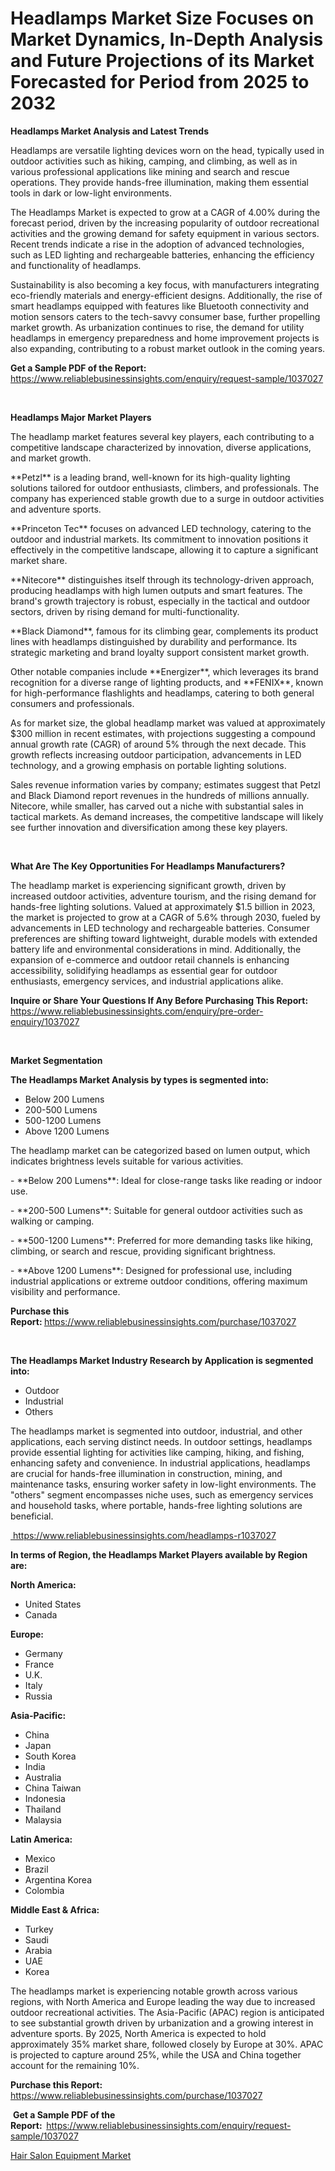 <p><h1>Headlamps Market Size Focuses on Market Dynamics, In-Depth Analysis and Future Projections of its Market Forecasted for Period from 2025 to 2032</h1></p><p><strong>Headlamps Market Analysis and Latest Trends</strong></p>
<p><p>Headlamps are versatile lighting devices worn on the head, typically used in outdoor activities such as hiking, camping, and climbing, as well as in various professional applications like mining and search and rescue operations. They provide hands-free illumination, making them essential tools in dark or low-light environments. </p><p>The Headlamps Market is expected to grow at a CAGR of 4.00% during the forecast period, driven by the increasing popularity of outdoor recreational activities and the growing demand for safety equipment in various sectors. Recent trends indicate a rise in the adoption of advanced technologies, such as LED lighting and rechargeable batteries, enhancing the efficiency and functionality of headlamps. </p><p>Sustainability is also becoming a key focus, with manufacturers integrating eco-friendly materials and energy-efficient designs. Additionally, the rise of smart headlamps equipped with features like Bluetooth connectivity and motion sensors caters to the tech-savvy consumer base, further propelling market growth. As urbanization continues to rise, the demand for utility headlamps in emergency preparedness and home improvement projects is also expanding, contributing to a robust market outlook in the coming years.</p></p>
<p><strong>Get a Sample PDF of the Report:&nbsp;</strong> <a href="https://www.reliablebusinessinsights.com/enquiry/request-sample/1037027?utm_campaign=2278&utm_medium=2&utm_source=Github&utm_content=ia&utm_term=04042025&utm_id=headlamps">https://www.reliablebusinessinsights.com/enquiry/request-sample/1037027</a></p>
<p>&nbsp;</p>
<p><strong>Headlamps Major Market Players</strong></p>
<p><p>The headlamp market features several key players, each contributing to a competitive landscape characterized by innovation, diverse applications, and market growth. </p><p>**Petzl** is a leading brand, well-known for its high-quality lighting solutions tailored for outdoor enthusiasts, climbers, and professionals. The company has experienced stable growth due to a surge in outdoor activities and adventure sports.</p><p>**Princeton Tec** focuses on advanced LED technology, catering to the outdoor and industrial markets. Its commitment to innovation positions it effectively in the competitive landscape, allowing it to capture a significant market share.</p><p>**Nitecore** distinguishes itself through its technology-driven approach, producing headlamps with high lumen outputs and smart features. The brand's growth trajectory is robust, especially in the tactical and outdoor sectors, driven by rising demand for multi-functionality.</p><p>**Black Diamond**, famous for its climbing gear, complements its product lines with headlamps distinguished by durability and performance. Its strategic marketing and brand loyalty support consistent market growth.</p><p>Other notable companies include **Energizer**, which leverages its brand recognition for a diverse range of lighting products, and **FENIX**, known for high-performance flashlights and headlamps, catering to both general consumers and professionals.</p><p>As for market size, the global headlamp market was valued at approximately $300 million in recent estimates, with projections suggesting a compound annual growth rate (CAGR) of around 5% through the next decade. This growth reflects increasing outdoor participation, advancements in LED technology, and a growing emphasis on portable lighting solutions.</p><p>Sales revenue information varies by company; estimates suggest that Petzl and Black Diamond report revenues in the hundreds of millions annually. Nitecore, while smaller, has carved out a niche with substantial sales in tactical markets. As demand increases, the competitive landscape will likely see further innovation and diversification among these key players.</p></p>
<p>&nbsp;</p>
<p><strong>What Are The Key Opportunities For Headlamps Manufacturers?</strong></p>
<p><p>The headlamp market is experiencing significant growth, driven by increased outdoor activities, adventure tourism, and the rising demand for hands-free lighting solutions. Valued at approximately $1.5 billion in 2023, the market is projected to grow at a CAGR of 5.6% through 2030, fueled by advancements in LED technology and rechargeable batteries. Consumer preferences are shifting toward lightweight, durable models with extended battery life and environmental considerations in mind. Additionally, the expansion of e-commerce and outdoor retail channels is enhancing accessibility, solidifying headlamps as essential gear for outdoor enthusiasts, emergency services, and industrial applications alike.</p></p>
<p><strong>Inquire or Share Your Questions If Any Before Purchasing This Report:</strong> <a href="https://www.reliablebusinessinsights.com/enquiry/pre-order-enquiry/1037027?utm_campaign=2278&utm_medium=2&utm_source=Github&utm_content=ia&utm_term=04042025&utm_id=headlamps">https://www.reliablebusinessinsights.com/enquiry/pre-order-enquiry/1037027</a></p>
<p>&nbsp;</p>
<p><strong>Market Segmentation</strong></p>
<p><strong>The Headlamps Market Analysis by types is segmented into:</strong></p>
<p><ul><li>Below 200 Lumens</li><li>200-500 Lumens</li><li>500-1200 Lumens</li><li>Above 1200 Lumens</li></ul></p>
<p><p>The headlamp market can be categorized based on lumen output, which indicates brightness levels suitable for various activities. </p><p>- **Below 200 Lumens**: Ideal for close-range tasks like reading or indoor use. </p><p>- **200-500 Lumens**: Suitable for general outdoor activities such as walking or camping. </p><p>- **500-1200 Lumens**: Preferred for more demanding tasks like hiking, climbing, or search and rescue, providing significant brightness. </p><p>- **Above 1200 Lumens**: Designed for professional use, including industrial applications or extreme outdoor conditions, offering maximum visibility and performance.</p></p>
<p><strong>Purchase this Report:&nbsp;</strong><a href="https://www.reliablebusinessinsights.com/purchase/1037027?utm_campaign=2278&utm_medium=2&utm_source=Github&utm_content=ia&utm_term=04042025&utm_id=headlamps">https://www.reliablebusinessinsights.com/purchase/1037027</a></p>
<p>&nbsp;</p>
<p><strong>The Headlamps Market Industry Research by Application is segmented into:</strong></p>
<p><ul><li>Outdoor</li><li>Industrial</li><li>Others</li></ul></p>
<p><p>The headlamps market is segmented into outdoor, industrial, and other applications, each serving distinct needs. In outdoor settings, headlamps provide essential lighting for activities like camping, hiking, and fishing, enhancing safety and convenience. In industrial applications, headlamps are crucial for hands-free illumination in construction, mining, and maintenance tasks, ensuring worker safety in low-light environments. The "others" segment encompasses niche uses, such as emergency services and household tasks, where portable, hands-free lighting solutions are beneficial.</p></p>
<p><a href="https://www.reliablebusinessinsights.com/headlamps-r1037027?utm_campaign=2278&utm_medium=2&utm_source=Github&utm_content=ia&utm_term=04042025&utm_id=headlamps">&nbsp;https://www.reliablebusinessinsights.com/headlamps-r1037027</a></p>
<p><strong>In terms of Region, the Headlamps Market Players available by Region are:</strong></p>
<p>
    <p> <strong> North America: </strong>
        <ul>
            <li>United States</li>
            <li>Canada</li>
        </ul>
        </p> 
    <p> <strong> Europe: </strong>
        <ul>
            <li>Germany</li>
            <li>France</li>
            <li>U.K.</li>
            <li>Italy</li>
            <li>Russia</li>
        </ul>
        </p> 
    <p> <strong> Asia-Pacific: </strong>
        <ul>
            <li>China</li>
            <li>Japan</li>
            <li>South Korea</li>
            <li>India</li>
            <li>Australia</li>
            <li>China Taiwan</li>
            <li>Indonesia</li>
            <li>Thailand</li>
            <li>Malaysia</li>
        </ul>
        </p> 
    <p> <strong> Latin America: </strong>
        <ul>
            <li>Mexico</li>
            <li>Brazil</li>
            <li>Argentina Korea</li>
            <li>Colombia</li>
        </ul>
        </p> 
    <p> <strong> Middle East & Africa: </strong>
        <ul>
            <li>Turkey</li>
            <li>Saudi</li>
            <li>Arabia</li>
            <li>UAE</li>
            <li>Korea</li>
        </ul>
    </p>
    </p>
<p><p>The headlamps market is experiencing notable growth across various regions, with North America and Europe leading the way due to increased outdoor recreational activities. The Asia-Pacific (APAC) region is anticipated to see substantial growth driven by urbanization and a growing interest in adventure sports. By 2025, North America is expected to hold approximately 35% market share, followed closely by Europe at 30%. APAC is projected to capture around 25%, while the USA and China together account for the remaining 10%.</p></p>
<p><strong>Purchase this Report: </strong><a href="https://www.reliablebusinessinsights.com/purchase/1037027?utm_campaign=2278&utm_medium=2&utm_source=Github&utm_content=ia&utm_term=04042025&utm_id=headlamps">https://www.reliablebusinessinsights.com/purchase/1037027</a></p>
<p>&nbsp;<strong>Get a Sample PDF of the Report:&nbsp;&nbsp;</strong><a href="https://www.reliablebusinessinsights.com/enquiry/request-sample/1037027?utm_campaign=2278&utm_medium=2&utm_source=Github&utm_content=ia&utm_term=04042025&utm_id=headlamps">https://www.reliablebusinessinsights.com/enquiry/request-sample/1037027</a></p>
<p><strong></strong></p>
<p><p><a href="https://github.com/nicoletavirag/Market-Research-Report-List-5/blob/main/hair-salon-equipment-market.md?utm_campaign=2278&utm_medium=2&utm_source=Github&utm_content=ia&utm_term=04042025&utm_id=headlamps">Hair Salon Equipment Market</a></p></p>
